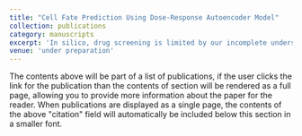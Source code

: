 ```yaml
---
title: "Cell Fate Prediction Using Dose-Response Autoencoder Model"
collection: publications
category: manuscripts
excerpt: 'In silico, drug screening is limited by our incomplete understanding of how cells respond to chemical perturbations. Recently, the effects of these perturbations on gene interaction networks have become accessible through RNA sequencing, which generates vast amounts of data. This information holds the potential to predict drug responses; however, analyzing such data remains challenging due to its high dimensionality, sparsity, and noise. While these data provide the link to expression perturbations, data bridging these perturbations to phenotype responses are scarce. Therefore, the need is twofold: (i) predicting the dose-dependent gene expression response and (ii) predicting the phenotypic response triggered by the genetic perturbation. To address the first point, we developed DORA (DOse-Response Autoencoder), designed to capture the dose-dependent effects on gene expression. DORA models the gradual drug perturbation as a trajectory in a low-dimensional latent space, constructed iteratively. As for the second point, we first cross-referenced the gene expression data with the drug inhibition from DrugComb. Then, we developed a classifier to link the latent representation from DORA to cellular viability, bridging molecular changes with phenotypic outcomes. We validate DORA on a bulk and a single-cell RNA-seq dataset. DORA achieves comparable performance compared with state-of-the-art methods, with an R2 of 0.92 in a general scenario and R2 = 0.81 in the prediction of unseen compounds. Besides, it attains a high accuracy on the prediction of the cell states, especially alive or inhibited. Furthermore, it identifies the important genes related to cancer cell inhibition, which act as tumor suppressors. This highlights the potential of our approach not only for drug screening but also for identifying novel targets, ultimately advancing personalized oncology.'
venue: 'under preparation'
---
```


The contents above will be part of a list of publications, if the user clicks the link for the publication than the contents of section will be rendered as a full page, allowing you to provide more information about the paper for the reader. When publications are displayed as a single page, the contents of the above "citation" field will automatically be included below this section in a smaller font.

